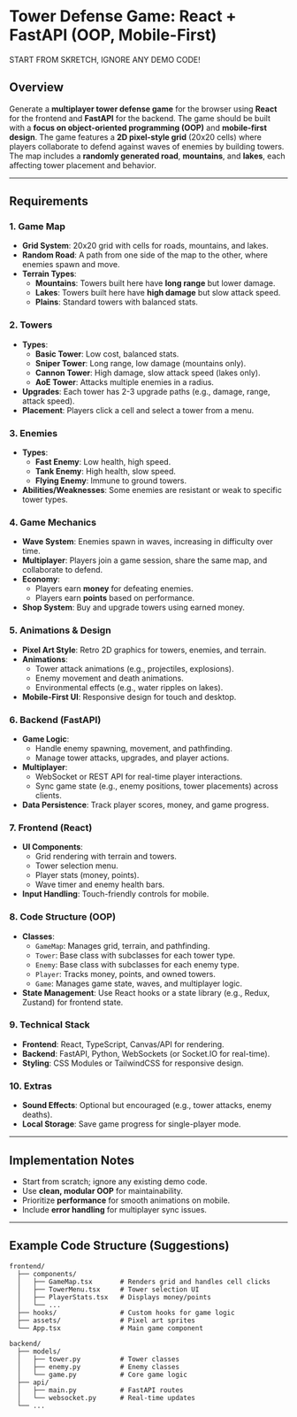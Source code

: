 # Tower Defense Game: React + FastAPI (OOP, Mobile-First)

START FROM SKRETCH, IGNORE ANY DEMO CODE!

## Overview
Generate a **multiplayer tower defense game** for the browser using **React** for the frontend and **FastAPI** for the backend. The game should be built with a **focus on object-oriented programming (OOP)** and **mobile-first design**. The game features a **2D pixel-style grid** (20x20 cells) where players collaborate to defend against waves of enemies by building towers. The map includes a **randomly generated road**, **mountains**, and **lakes**, each affecting tower placement and behavior.

---

## Requirements

### 1. Game Map
- **Grid System**: 20x20 grid with cells for roads, mountains, and lakes.
- **Random Road**: A path from one side of the map to the other, where enemies spawn and move.
- **Terrain Types**:
  - **Mountains**: Towers built here have **long range** but lower damage.
  - **Lakes**: Towers built here have **high damage** but slow attack speed.
  - **Plains**: Standard towers with balanced stats.

### 2. Towers
- **Types**:
  - **Basic Tower**: Low cost, balanced stats.
  - **Sniper Tower**: Long range, low damage (mountains only).
  - **Cannon Tower**: High damage, slow attack speed (lakes only).
  - **AoE Tower**: Attacks multiple enemies in a radius.
- **Upgrades**: Each tower has 2-3 upgrade paths (e.g., damage, range, attack speed).
- **Placement**: Players click a cell and select a tower from a menu.

### 3. Enemies
- **Types**:
  - **Fast Enemy**: Low health, high speed.
  - **Tank Enemy**: High health, slow speed.
  - **Flying Enemy**: Immune to ground towers.
- **Abilities/Weaknesses**: Some enemies are resistant or weak to specific tower types.

### 4. Game Mechanics
- **Wave System**: Enemies spawn in waves, increasing in difficulty over time.
- **Multiplayer**: Players join a game session, share the same map, and collaborate to defend.
- **Economy**:
  - Players earn **money** for defeating enemies.
  - Players earn **points** based on performance.
- **Shop System**: Buy and upgrade towers using earned money.

### 5. Animations & Design
- **Pixel Art Style**: Retro 2D graphics for towers, enemies, and terrain.
- **Animations**:
  - Tower attack animations (e.g., projectiles, explosions).
  - Enemy movement and death animations.
  - Environmental effects (e.g., water ripples on lakes).
- **Mobile-First UI**: Responsive design for touch and desktop.

### 6. Backend (FastAPI)
- **Game Logic**:
  - Handle enemy spawning, movement, and pathfinding.
  - Manage tower attacks, upgrades, and player actions.
- **Multiplayer**:
  - WebSocket or REST API for real-time player interactions.
  - Sync game state (e.g., enemy positions, tower placements) across clients.
- **Data Persistence**: Track player scores, money, and game progress.

### 7. Frontend (React)
- **UI Components**:
  - Grid rendering with terrain and towers.
  - Tower selection menu.
  - Player stats (money, points).
  - Wave timer and enemy health bars.
- **Input Handling**: Touch-friendly controls for mobile.

### 8. Code Structure (OOP)
- **Classes**:
  - `GameMap`: Manages grid, terrain, and pathfinding.
  - `Tower`: Base class with subclasses for each tower type.
  - `Enemy`: Base class with subclasses for each enemy type.
  - `Player`: Tracks money, points, and owned towers.
  - `Game`: Manages game state, waves, and multiplayer logic.
- **State Management**: Use React hooks or a state library (e.g., Redux, Zustand) for frontend state.

### 9. Technical Stack
- **Frontend**: React, TypeScript, Canvas/API for rendering.
- **Backend**: FastAPI, Python, WebSockets (or Socket.IO for real-time).
- **Styling**: CSS Modules or TailwindCSS for responsive design.

### 10. Extras
- **Sound Effects**: Optional but encouraged (e.g., tower attacks, enemy deaths).
- **Local Storage**: Save game progress for single-player mode.

---

## Implementation Notes
- Start from scratch; ignore any existing demo code.
- Use **clean, modular OOP** for maintainability.
- Prioritize **performance** for smooth animations on mobile.
- Include **error handling** for multiplayer sync issues.

---

## Example Code Structure (Suggestions)
```plaintext
frontend/
  ├── components/
  │   ├── GameMap.tsx       # Renders grid and handles cell clicks
  │   ├── TowerMenu.tsx     # Tower selection UI
  │   ├── PlayerStats.tsx   # Displays money/points
  │   └── ...
  ├── hooks/                # Custom hooks for game logic
  ├── assets/               # Pixel art sprites
  └── App.tsx               # Main game component

backend/
  ├── models/
  │   ├── tower.py          # Tower classes
  │   ├── enemy.py          # Enemy classes
  │   └── game.py           # Core game logic
  ├── api/
  │   ├── main.py           # FastAPI routes
  │   └── websocket.py      # Real-time updates
  └── ...
